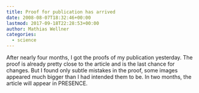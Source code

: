 ```yaml
---
title: Proof for publication has arrived
date: 2008-08-07T18:32:46+00:00
lastmod: 2017-09-18T22:28:53+00:00
author: Mathias Wellner
categories:
  - science
---
```

After nearly four months, I got the proofs of my publication yesterday. The proof is already pretty close to the article and is the last chance for changes. But I found only subtle mistakes in the proof, some images appeared much bigger than I had intended them to be. In two months, the article will appear in PRESENCE.
